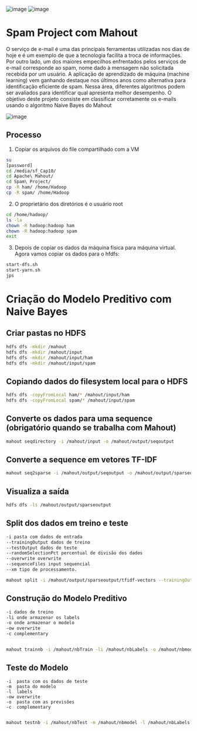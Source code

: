 ![image](https://user-images.githubusercontent.com/87387315/141359311-6e388677-af3d-4d77-871a-4e17e3cec173.png)
![image](https://user-images.githubusercontent.com/87387315/141359330-c23fbe43-4357-4318-82eb-e2b9ddd1a595.png)

# Spam Project com Mahout

O serviço de e-mail é uma das principais ferramentas utilizadas nos dias de hoje e é um exemplo de que a tecnologia facilita a troca de informações.
 Por outro lado, um dos maiores empecilhos enfrentados pelos serviços de e-mail corresponde ao spam, nome dado à mensagem não solicitada recebida por
 um usuário. A aplicação de aprendizado de máquina (machine learning) vem ganhando destaque nos últimos anos como alternativa para identificação eficiente
 de spam. Nessa área, diferentes algoritmos podem ser avaliados para identificar qual apresenta melhor desempenho. O objetivo deste projeto consiste em classificar corretamente os e-mails usando o algoritmo Naive Bayes do Mahout

![image](https://user-images.githubusercontent.com/87387315/141359355-d8d9b1a2-5322-42c4-827c-15c93a8683f5.png)

## Processo
1.	Copiar os arquivos do file compartilhado com a VM
```sh
su
[password]
cd /media/sf_Cap10/
cd Apache\ Mahout/
cd Spam\ Project/
cp -R ham/ /home/Hadoop
cp -R spam/ /home/Hadoop
```
2.	O proprietário dos diretórios é o usuário root
```sh
cd /home/hadoop/
ls -la
chown -R hadoop:hadoop ham
chown -R hadoop:hadoop spam
exit
```

3.	Depois de copiar os dados da máquina física para máquina virtual. Agora vamos copiar os dados para o hfdfs:
```sh
start-dfs.sh
start-yarn.sh
jps
```

# Criação do Modelo Preditivo com Naive Bayes

## Criar pastas no HDFS
```sh
hdfs dfs -mkdir /mahout
hdfs dfs -mkdir /mahout/input
hdfs dfs -mkdir /mahout/input/ham
hdfs dfs -mkdir /mahout/input/spam
```

## Copiando dados do filesystem local para o HDFS
```sh
hdfs dfs -copyFromLocal ham/* /mahout/input/ham
hdfs dfs -copyFromLocal spam/* /mahout/input/spam
```

## Converte os dados para uma sequence (obrigatório quando se trabalha com Mahout)
```sh
mahout seqdirectory -i /mahout/input -o /mahout/output/seqoutput
```

## Converte a sequence em vetores TF-IDF 
```sh
mahout seq2sparse -i /mahout/output/seqoutput -o /mahout/output/sparseoutput
```

## Visualiza a saída
```sh
hdfs dfs -ls /mahout/output/sparseoutput
```

## Split dos dados em treino e teste
```sh
-i pasta com dados de entrada
--trainingOutput dados de treino
--testOutput dados de teste
--randomSelectionPct percentual de divisão dos dados
--overwrite overwrite
--sequenceFiles input sequencial
--xm tipo de processamento. 
```

```sh
mahout split -i /mahout/output/sparseoutput/tfidf-vectors --trainingOutput /mahout/nbTrain --testOutput /mahout/nbTest --randomSelectionPct 30 --overwrite --sequenceFiles -xm sequencial
```

## Construção do Modelo Preditivo
```sh
-i dados de treino
-li onde armazenar os labels
-o onde armazenar o modelo
-ow overwrite
-c complementary
```
```sh

mahout trainnb -i /mahout/nbTrain -li /mahout/nbLabels -o /mahout/nbmodel -ow -c
```
## Teste do Modelo
	-i  pasta com os dados de teste
	-m	pasta do modelo
	-l	labels 
	-ow	overwrite
	-o	pasta com as previsões
	-c	complementary 

```sh

mahout testnb -i /mahout/nbTest -m /mahout/nbmodel -l /mahout/nbLabels -ow -o /mahout/nbpredictions -c
```





